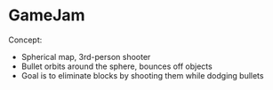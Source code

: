 # GameJam

Concept:
- Spherical map, 3rd-person shooter
- Bullet orbits around the sphere, bounces off objects
- Goal is to eliminate blocks by shooting them while dodging bullets
